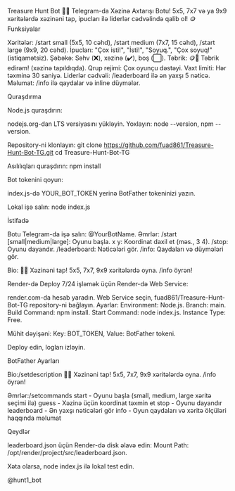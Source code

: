 Treasure Hunt Bot
🏴‍☠️ Telegram-da Xəzinə Axtarışı Botu! 5x5, 7x7 və ya 9x9 xəritələrdə xəzinəni tap, ipucları ilə liderlər cədvəlində qalib ol! 🪙
Funksiyalar

Xəritələr: /start small (5x5, 10 cəhd), /start medium (7x7, 15 cəhd), /start large (9x9, 20 cəhd).
İpucları: "Çox isti!", "İsti!", "Soyuq.", "Çox soyuq!" (istiqamətsiz).
Şəbəkə: Səhv (❌), xəzinə (✔️), boş (⬜).
Təbrik: 🪙🎉 Təbrik edirəm! (xəzinə tapıldıqda).
Qrup rejimi: Çox oyunçu dəstəyi.
Vaxt limiti: Hər təxminə 30 saniyə.
Liderlər cədvəli: /leaderboard ilə ən yaxşı 5 nəticə.
Məlumat: /info ilə qaydalar və inline düymələr.

Quraşdırma

Node.js quraşdırın:

nodejs.org-dan LTS versiyasını yükləyin.
Yoxlayın: node --version, npm --version.


Repository-ni klonlayın:
git clone https://github.com/fuad861/Treasure-Hunt-Bot-TG.git
cd Treasure-Hunt-Bot-TG


Asılılıqları quraşdırın:
npm install


Bot tokenini qoyun:

index.js-də YOUR_BOT_TOKEN yerinə BotFather tokeninizi yazın.


Lokal işə salın:
node index.js



İstifadə

Botu Telegram-da işə salın: @YourBotName.
Əmrlər:
/start [small|medium|large]: Oyunu başla.
x y: Koordinat daxil et (məs., 3 4).
/stop: Oyunu dayandır.
/leaderboard: Nəticələri gör.
/info: Qaydaları və düymələri gör.


Bio: 🏴‍☠️ Xəzinəni tap! 5x5, 7x7, 9x9 xəritələrdə oyna. /info öyrən!

Render-də Deploy
7/24 işləmək üçün Render-də Web Service:

render.com-da hesab yaradın.
Web Service seçin, fuad861/Treasure-Hunt-Bot-TG repository-ni bağlayın.
Ayarlar:
Environment: Node.js.
Branch: main.
Build Command: npm install.
Start Command: node index.js.
Instance Type: Free.


Mühit dəyişəni:
Key: BOT_TOKEN, Value: BotFather tokeni.


Deploy edin, logları izləyin.

BotFather Ayarları

Bio:/setdescription
🏴‍☠️ Xəzinəni tap! 5x5, 7x7, 9x9 xəritələrdə oyna. /info öyrən!


Əmrlər:/setcommands
start - Oyunu başla (small, medium, large xəritə seçimi ilə)
guess - Xəzinə üçün koordinat təxmin et
stop - Oyunu dayandır
leaderboard - Ən yaxşı nəticələri gör
info - Oyun qaydaları və xəritə ölçüləri haqqında məlumat



Qeydlər

leaderboard.json üçün Render-də disk əlavə edin:
Mount Path: /opt/render/project/src/leaderboard.json.


Xəta olarsa, node index.js ilə lokal test edin.


@hunt1_bot


